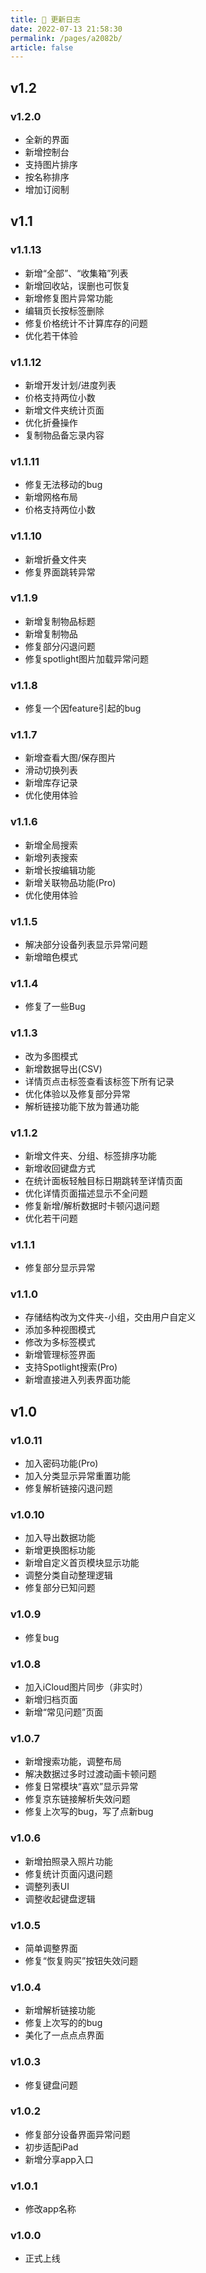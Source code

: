 ```yaml
---
title: 🧾 更新日志
date: 2022-07-13 21:58:30
permalink: /pages/a2082b/
article: false
---
```



## v1.2

### v1.2.0

- 全新的界面
- 新增控制台
- 支持图片排序
- 按名称排序
- 增加订阅制


## v1.1


### v1.1.13
- 新增“全部”、“收集箱”列表
- 新增回收站，误删也可恢复
- 新增修复图片异常功能
- 编辑页长按标签删除
- 修复价格统计不计算库存的问题
- 优化若干体验

### v1.1.12
- 新增开发计划/进度列表
- 价格支持两位小数
- 新增文件夹统计页面
- 优化折叠操作
- 复制物品备忘录内容

### v1.1.11
- 修复无法移动的bug
- 新增网格布局
- 价格支持两位小数

### v1.1.10
- 新增折叠文件夹
- 修复界面跳转异常

### v1.1.9
- 新增复制物品标题
- 新增复制物品
- 修复部分闪退问题
- 修复spotlight图片加载异常问题

### v1.1.8
- 修复一个因feature引起的bug

 
 ### v1.1.7
- 新增查看大图/保存图片
- 滑动切换列表
- 新增库存记录
- 优化使用体验

 
### v1.1.6
- 新增全局搜索
- 新增列表搜索
- 新增长按编辑功能
- 新增关联物品功能(Pro)
- 优化使用体验
 
### v1.1.5
- 解决部分设备列表显示异常问题
- 新增暗色模式


### v1.1.4
- 修复了一些Bug

 ### v1.1.3
- 改为多图模式
- 新增数据导出(CSV)
- 详情页点击标签查看该标签下所有记录
- 优化体验以及修复部分异常
- 解析链接功能下放为普通功能
 

### v1.1.2
- 新增文件夹、分组、标签排序功能
- 新增收回键盘方式
- 在统计面板轻触目标日期跳转至详情页面
- 优化详情页面描述显示不全问题
- 修复新增/解析数据时卡顿闪退问题
- 优化若干问题

### v1.1.1
- 修复部分显示异常
 

### v1.1.0
- 存储结构改为文件夹-小组，交由用户自定义
- 添加多种视图模式
- 修改为多标签模式
- 新增管理标签界面
- 支持Spotlight搜索(Pro)
- 新增直接进入列表界面功能
 
 
## v1.0 


 

### v1.0.11
- 加入密码功能(Pro)
- 加入分类显示异常重置功能
- 修复解析链接闪退问题
 


### v1.0.10
- 加入导出数据功能
- 新增更换图标功能
- 新增自定义首页模块显示功能
- 调整分类自动整理逻辑
- 修复部分已知问题

 


### v1.0.9
- 修复bug
 


### v1.0.8
- 加入iCloud图片同步（非实时）
- 新增归档页面
- 新增“常见问题”页面
 
 

### v1.0.7
- 新增搜索功能，调整布局
- 解决数据过多时过渡动画卡顿问题
- 修复日常模块“喜欢”显示异常
- 修复京东链接解析失效问题
- 修复上次写的bug，写了点新bug
 
 

### v1.0.6
- 新增拍照录入照片功能
- 修复统计页面闪退问题
- 调整列表UI
- 调整收起键盘逻辑
 

### v1.0.5
- 简单调整界面
- 修复“恢复购买”按钮失效问题

### v1.0.4
- 新增解析链接功能
- 修复上次写的的bug
- 美化了一点点点界面
 
 

### v1.0.3
- 修复键盘问题
 
 
### v1.0.2
- 修复部分设备界面异常问题
- 初步适配iPad
- 新增分享app入口
 
 

### v1.0.1   
- 修改app名称
 

### v1.0.0
- 正式上线

